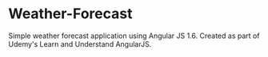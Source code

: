 # Weather-Forecast
Simple weather forecast application using Angular JS 1.6. Created as part of Udemy's Learn and Understand AngularJS.
